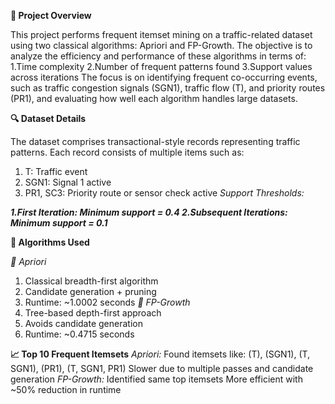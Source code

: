**🧾 Project Overview**

This project performs frequent itemset mining on a traffic-related dataset using two classical algorithms: Apriori and FP-Growth. The objective is to analyze the efficiency and performance of these algorithms in terms of:
1.Time complexity
2.Number of frequent patterns found
3.Support values across iterations
The focus is on identifying frequent co-occurring events, such as traffic congestion signals (SGN1), traffic flow (T), and priority routes (PR1), and evaluating how well each algorithm handles large datasets.


**🔍 Dataset Details**

The dataset comprises transactional-style records representing traffic patterns. Each record consists of multiple items such as:
1. T: Traffic event
2. SGN1: Signal 1 active
3. PR1, SC3: Priority route or sensor check active
_Support Thresholds:_

_**1.First Iteration: Minimum support = 0.4
2.Subsequent Iterations: Minimum support = 0.1**_

**🧠 Algorithms Used**

_🔶 Apriori_
1. Classical breadth-first algorithm
2. Candidate generation + pruning
3. Runtime: ~1.0002 seconds
_🔷 FP-Growth_
1. Tree-based depth-first approach
2. Avoids candidate generation
3. Runtime: ~0.4715 seconds
   
**📈 Top 10 Frequent Itemsets**
_Apriori:_
Found itemsets like: (T), (SGN1), (T, SGN1), (PR1), (T, SGN1, PR1)
Slower due to multiple passes and candidate generation
_FP-Growth:_
Identified same top itemsets
More efficient with ~50% reduction in runtime


